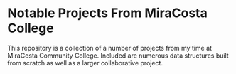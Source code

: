# Notable Projects From MiraCosta College
This repository is a collection of a number of projects from my time at MiraCosta Community College. Included are numerous data structures built from scratch as well as a larger collaborative project. 
